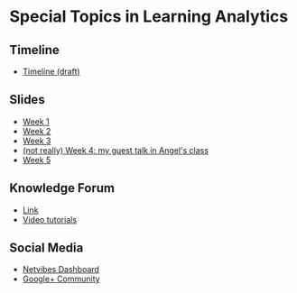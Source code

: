 Special Topics in Learning Analytics
======

## Timeline

- [Timeline (draft)](timeline.md)

## Slides

- [Week 1](https://meefen.github.io/LA-UMN/slides/week1.html)
- [Week 2](https://meefen.github.io/LA-UMN/slides/week2.html)
- [Week 3](https://meefen.github.io/LA-UMN/slides/week3.html)
- [(not really) Week 4: my guest talk in Angel's class](https://meefen.github.io/LA-UMN/slides/guest-talk.html)
- [Week 5](https://meefen.github.io/LA-UMN/slides/week5.html)

## Knowledge Forum

- [Link](http://kf.utoronto.ca:8080/kforum)
- [Video tutorials](http://kf.utoronto.ca:8080/kforum/about)

## Social Media

- [Netvibes Dashboard](http://www.netvibes.com/laumn)
- [Google+ Community](https://plus.google.com/u/1/communities/105833645291967441690)
